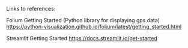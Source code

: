Links to references:

Folium Getting Started (Python library for displaying gps data)
https://python-visualization.github.io/folium/latest/getting_started.html 

Streamlit Getting Started
https://docs.streamlit.io/get-started 